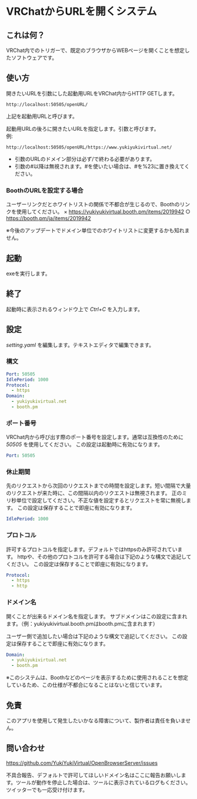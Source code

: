 # VRChatからURLを開くシステム
## これは何？
VRChat内でのトリガーで、既定のブラウザからWEBページを開くことを想定したソフトウェアです。

## 使い方
開きたいURLを引数にした起動用URLをVRChat内からHTTP GETします。

```
http://localhost:50505/openURL/
```

上記を起動用URLと呼びます。

起動用URLの後ろに開きたいURLを指定します。引数と呼びます。  
例:

```
http://localhost:50505/openURL/https://www.yukiyukivirtual.net/  
```

- 引数のURLのドメイン部分は必ず/で終わる必要があります。
- 引数の#以降は無視されます。#を使いたい場合は、#を%23に置き換えてください。

### BoothのURLを設定する場合
ユーザーリンクだとホワイトリストの関係で不都合が生じるので、Boothのリンクを使用してください。
× https://yukiyukivirtual.booth.pm/items/2019942
○ https://booth.pm/ja/items/2019942

※今後のアップデートでドメイン単位でのホワイトリストに変更するかも知れません。

## 起動
exeを実行します。

## 終了
起動時に表示されるウィンドウ上で *Ctrl+C* を入力します。

## 設定
*setting.yaml* を編集します。テキストエディタで編集できます。

### 構文
```yaml
Port: 50505
IdlePeriod: 1000
Protocol:
  - https
Domain:
  - yukiyukivirtual.net
  - booth.pm
```

### ポート番号
VRChat内から呼び出す際のポート番号を設定します。通常は互換性のために *50505* を使用してください。
この設定は起動時に有効になります。

```yaml
Port: 50505
```

### 休止期間
先のリクエストから次回のリクエストまでの時間を設定します。短い間隔で大量のリクエストが来た時に、この間隔以内のリクエストは無視されます。
正のミリ秒単位で設定してください。不正な値を設定するとリクエストを常に無視します。
この設定は保存することで即座に有効になります。

```yaml
IdlePeriod: 1000
```

### プロトコル
許可するプロトコルを指定します。デフォルトではhttpsのみ許可されています。
httpや、その他のプロトコルを許可する場合は下記のような構文で追記してください。
この設定は保存することで即座に有効になります。

```yaml
Protocol:
  - https
  - http
```

### ドメイン名
開くことが出来るドメイン名を指定します。
サブドメインはこの設定に含まれます。（例：yukiyukivirtual.booth.pmはbooth.pmに含まれます）

ユーザー側で追加したい場合は下記のような構文で追記してください。
この設定は保存することで即座に有効になります。

```yaml
Domain:
  - yukiyukivirtual.net
  - booth.pm
```

※このシステムは、Boothなどのページを表示するために使用されることを想定しているため、この仕様が不都合になることはないと信じています。

## 免責
このアプリを使用して発生したいかなる障害について、製作者は責任を負いません。

## 問い合わせ
https://github.com/YukiYukiVirtual/OpenBrowserServer/issues

不具合報告、デフォルトで許可してほしいドメイン名はここに報告お願いします。ツールが動作を停止した場合は、ツールに表示されているログもください。ツイッターでも一応受け付けます。
